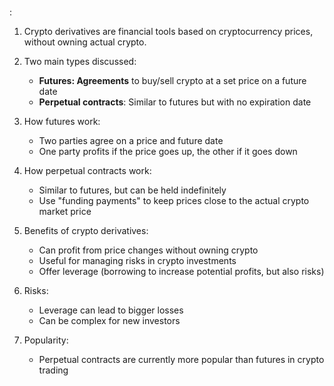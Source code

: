 ### 
:

1. Crypto derivatives are financial tools based on cryptocurrency prices, without owning actual crypto.

2. Two main types discussed:
   - **Futures: Agreements** to buy/sell crypto at a set price on a future date
   - **Perpetual contracts**: Similar to futures but with no expiration date

3. How futures work:
   - Two parties agree on a price and future date
   - One party profits if the price goes up, the other if it goes down

4. How perpetual contracts work:
   - Similar to futures, but can be held indefinitely
   - Use "funding payments" to keep prices close to the actual crypto market price

5. Benefits of crypto derivatives:
   - Can profit from price changes without owning crypto
   - Useful for managing risks in crypto investments
   - Offer leverage (borrowing to increase potential profits, but also risks)

6. Risks:
   - Leverage can lead to bigger losses
   - Can be complex for new investors

7. Popularity:
   - Perpetual contracts are currently more popular than futures in crypto trading

